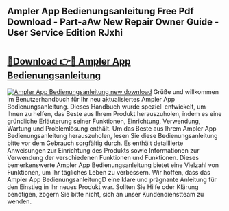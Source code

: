 ## Ampler App Bedienungsanleitung Free Pdf Download - Part-aAw New Repair Owner Guide - User Service Edition RJxhi

# <h2><a href="http://df4gpb3.blite.top/?on=Ampler+App+Bedienungsanleitung">🔗Download 👉🔴 Ampler App Bedienungsanleitung</a></h2>

[![Ampler App Bedienungsanleitung new download](https://i.imgur.com/lujVjoI.png)](http://df4gpb3.blite.top/?on=Ampler+App+Bedienungsanleitung)
Grüße und willkommen im Benutzerhandbuch für Ihr neu aktualisiertes Ampler App Bedienungsanleitung. Dieses Handbuch wurde speziell entwickelt, um Ihnen zu helfen, das Beste aus Ihrem Produkt herauszuholen, indem es eine gründliche Erläuterung seiner Funktionen, Einrichtung, Verwendung, Wartung und Problemlösung enthält. Um das Beste aus Ihrem Ampler App Bedienungsanleitung herauszuholen, lesen Sie diese Bedienungsanleitung bitte vor dem Gebrauch sorgfältig durch. Es enthält detaillierte Anweisungen zur Einrichtung des Produkts sowie Informationen zur Verwendung der verschiedenen Funktionen und Funktionen. Dieses bemerkenswerte Ampler App Bedienungsanleitung bietet eine Vielzahl von Funktionen, um Ihr tägliches Leben zu verbessern. Wir hoffen, dass das Ampler App BedienungsanleitungD eine klare und prägnante Anleitung für den Einstieg in Ihr neues Produkt war. Sollten Sie Hilfe oder Klärung benötigen, zögern Sie bitte nicht, sich an unser Kundendienstteam zu wenden.
